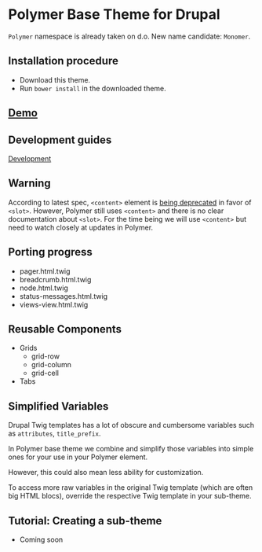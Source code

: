 # Polymer Base Theme for Drupal

`Polymer` namespace is already taken on d.o. New name candidate: `Monomer`.

## Installation procedure
  - Download this theme.
  - Run `bower install` in the downloaded theme.

## [Demo](https://github.com/ztl8702/polydemo/tree/polymer)

## Development guides
[Development](docs/dev.md)

## Warning
According to latest spec, `<content>` element is [being deprecated](https://developer.mozilla.org/en-US/docs/Web/HTML/Element/content) in favor of `<slot>`. However, Polymer still uses `<content>` and there is no clear documentation about `<slot>`.
For the time being we will use `<content>` but need to watch closely at updates in Polymer.

## Porting progress
 - pager.html.twig
 - breadcrumb.html.twig
 - node.html.twig
 - status-messages.html.twig
 - views-view.html.twig

## Reusable Components
 - Grids
   - grid-row
   - grid-column
   - grid-cell
 - Tabs

## Simplified Variables
Drupal Twig templates has a lot of obscure and cumbersome variables such as `attributes`, `title_prefix`.

In Polymer base theme we combine and simplify those variables into simple ones for your use in your Polymer element.

However, this could also mean less ability for customization.

To access more raw variables in the original Twig template (which are often big HTML blocs), override the respective Twig template in your sub-theme.


## Tutorial: Creating a sub-theme
 - Coming soon
